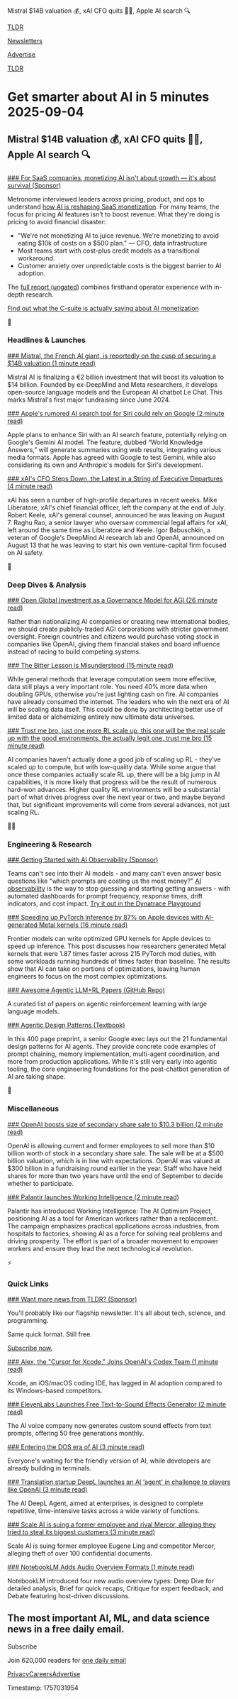 Mistral $14B valuation 💰, xAI CFO quits ⛓️‍💥, Apple AI search 🔍

[TLDR](/)

[Newsletters](/newsletters)

[Advertise](https://advertise.tldr.tech/)

[TLDR](/)

# Get smarter about AI in 5 minutes 2025-09-04

## Mistral $14B valuation 💰, xAI CFO quits ⛓️‍💥, Apple AI search 🔍

### 

[### For SaaS companies, monetizing AI isn't about growth — it's about survival (Sponsor)](https://metronome.com/blog/ai-pricing-in-practice-2025-field-report-from-leading-saas-teams?utm_campaign=field-report&amp;utm_medium=newsletter&amp;utm_source=tldr-ai&amp;utm_content=primary)

Metronome interviewed leaders across pricing, product, and ops to understand [how AI is reshaping SaaS monetization](https://metronome.com/blog/ai-pricing-in-practice-2025-field-report-from-leading-saas-teams?utm_campaign=field-report&utm_medium=newsletter&utm_source=tldr-ai&utm_content=primary). For many teams, the focus for pricing AI features isn't to boost revenue. What they're doing is pricing to avoid financial disaster:

* "We're not monetizing AI to juice revenue. We're monetizing to avoid eating $10k of costs on a $500 plan." — CFO, data infrastructure
* Most teams start with cost-plus credit models as a transitional workaround.
* Customer anxiety over unpredictable costs is the biggest barrier to AI adoption.

The [full report (ungated)](https://metronome.com/blog/ai-pricing-in-practice-2025-field-report-from-leading-saas-teams?utm_campaign=field-report&utm_medium=newsletter&utm_source=tldr-ai&utm_content=primary) combines firsthand operator experience with in-depth research.

[Find out what the C-suite is actually saying about AI monetization](https://metronome.com/blog/ai-pricing-in-practice-2025-field-report-from-leading-saas-teams?utm_campaign=field-report&utm_medium=newsletter&utm_source=tldr-ai&utm_content=primary)

🚀

### Headlines & Launches

[### Mistral, the French AI giant, is reportedly on the cusp of securing a $14B valuation (1 minute read)](https://techcrunch.com/2025/09/03/mistral-the-french-ai-giant-is-reportedly-on-the-cusp-of-securing-a-14-billion-valuation/?utm_source=tldrai)

Mistral AI is finalizing a €2 billion investment that will boost its valuation to $14 billion. Founded by ex-DeepMind and Meta researchers, it develops open-source language models and the European AI chatbot Le Chat. This marks Mistral's first major fundraising since June 2024.

[### Apple's rumored AI search tool for Siri could rely on Google (2 minute read)](https://www.theverge.com/news/770712/apple-ai-search-tool-siri-google-gemini?utm_source=tldrai)

Apple plans to enhance Siri with an AI search feature, potentially relying on Google's Gemini AI model. The feature, dubbed “World Knowledge Answers,” will generate summaries using web results, integrating various media formats. Apple has agreed with Google to test Gemini, while also considering its own and Anthropic's models for Siri's development.

[### xAI's CFO Steps Down, the Latest in a String of Executive Departures (4 minute read)](https://www.wsj.com/tech/ai/xais-cfo-steps-down-the-latest-in-a-string-of-executive-departures-e778fce7?st=aDzMKk&reflink=desktopwebshare_permalink&utm_source=tldrai)

xAI has seen a number of high-profile departures in recent weeks. Mike Liberatore, xAI's chief financial officer, left the company at the end of July. Robert Keele, xAI's general counsel, announced he was leaving on August 7. Raghu Rao, a senior lawyer who oversaw commercial legal affairs for xAI, left around the same time as Liberatore and Keele. Igor Babuschkin, a veteran of Google's DeepMind AI research lab and OpenAI, announced on August 13 that he was leaving to start his own venture-capital firm focused on AI safety.

🧠

### Deep Dives & Analysis

[### Open Global Investment as a Governance Model for AGI (26 minute read)](https://www.lesswrong.com/posts/LtT24cCAazQp4NYc5/open-global-investment-as-a-governance-model-for-agi?utm_source=tldrai)

Rather than nationalizing AI companies or creating new international bodies, we should create publicly-traded AGI corporations with stricter government oversight. Foreign countries and citizens would purchase voting stock in companies like OpenAI, giving them financial stakes and board influence instead of racing to build competing systems.

[### The Bitter Lesson is Misunderstood (15 minute read)](https://obviouslywrong.substack.com/p/the-bitter-lesson-is-misunderstood?utm_source=tldrai)

While general methods that leverage computation seem more effective, data still plays a very important role. You need 40% more data when doubling GPUs, otherwise you're just lighting cash on fire. AI companies have already consumed the internet. The leaders who win the next era of AI will be scaling data itself. This could be done by architecting better use of limited data or alchemizing entirely new ultimate data universes.

[### Trust me bro, just one more RL scale up, this one will be the real scale up with the good environments, the actually legit one, trust me bro (15 minute read)](https://www.lesswrong.com/posts/HsLWpZ2zad43nzvWi/trust-me-bro-just-one-more-rl-scale-up-this-one-will-be-the?utm_source=tldrai)

AI companies haven't actually done a good job of scaling up RL - they've scaled up to compute, but with low-quality data. While some argue that once these companies actually scale RL up, there will be a big jump in AI capabilities, it is more likely that progress will be the result of numerous hard-won advances. Higher quality RL environments will be a substantial part of what drives progress over the next year or two, and maybe beyond that, but significant improvements will come from several advances, not just scaling RL.

👨‍💻

### Engineering & Research

[### Getting Started with AI Observability (Sponsor)](https://www.dynatrace.com/knowledge-base/ai-observability/?utm_medium=email&amp;utm_source=tldr-ai&amp;utm_campaign=global-developer-observability&amp;utm_content=em1&amp;utm_term=090425-1)

Teams can't see into their AI models - and many can't even answer basic questions like "which prompts are costing us the most money?" [AI observability](https://www.dynatrace.com/knowledge-base/ai-observability/?utm_medium=email&utm_source=tldr-ai&utm_campaign=global-developer-observability&utm_content=em1&utm_term=090425-1) is the way to stop guessing and starting getting answers - with automated dashboards for prompt frequency, response times, drift indicators, and cost impact. [Try it out in the Dynatrace Playground](https://www.dynatrace.com/signup/playground/ai-observability?utm_medium=email&utm_source=tldr-ai&utm_campaign=global-developer-observability&utm_content=em1&utm_term=090425-2)

[### Speeding up PyTorch inference by 87% on Apple devices with AI-generated Metal kernels (16 minute read)](https://gimletlabs.ai/blog/ai-generated-metal-kernels?utm_source=tldrai)

Frontier models can write optimized GPU kernels for Apple devices to speed up inference. This post discusses how researchers generated Metal kernels that were 1.87 times faster across 215 PyTorch mod duties, with some workloads running hundreds of times faster than baseline. The results show that AI can take on portions of optimizations, leaving human engineers to focus on the most complex optimizations.

[### Awesome Agentic LLM+RL Papers (GitHub Repo)](https://github.com/xhyumiracle/Awesome-AgenticLLM-RL-Papers?utm_source=tldrai)

A curated list of papers on agentic reinforcement learning with large language models.

[### Agentic Design Patterns (Textbook)](https://docs.google.com/document/d/1rsaK53T3Lg5KoGwvf8ukOUvbELRtH-V0LnOIFDxBryE/edit?tab=t.0&amp;utm_source=tldrai)

In this 400 page preprint, a senior Google exec lays out the 21 fundamental design patterns for AI agents. They provide concrete code examples of prompt chaining, memory implementation, multi-agent coordination, and more from production applications. While it's still very early into agentic tooling, the core engineering foundations for the post-chatbot generation of AI are taking shape.

🎁

### Miscellaneous

[### OpenAI boosts size of secondary share sale to $10.3 billion (2 minute read)](https://www.cnbc.com/2025/09/03/openai-boosts-size-of-secondary-share-sale-to-10point3-billion.html?utm_source=tldrai)

OpenAI is allowing current and former employees to sell more than $10 billion worth of stock in a secondary share sale. The sale will be at a $500 billion valuation, which is in line with expectations. OpenAI was valued at $300 billion in a fundraising round earlier in the year. Staff who have held shares for more than two years have until the end of September to decide whether to participate.

[### Palantir launches Working Intelligence (2 minute read)](https://x.com/PalantirTech/status/1962893370688204912?utm_source=tldrai)

Palantir has introduced Working Intelligence: The AI Optimism Project, positioning AI as a tool for American workers rather than a replacement. The campaign emphasizes practical applications across industries, from hospitals to factories, showing AI as a force for solving real problems and driving prosperity. The effort is part of a broader movement to empower workers and ensure they lead the next technological revolution.

⚡️

### Quick Links

[### Want more news from TLDR? (Sponsor)](https://tldr.tech/signup/?utm_source=tldrai&amp;utm_medium=newsletter&amp;utm_campaign=quicklinks09042025)

You'll probably like our flagship newsletter. It's all about tech, science, and programming.

Same quick format. Still free.

[Subscribe now.](https://tldr.tech/signup/?utm_source=tldrai&utm_medium=newsletter&utm_campaign=quicklinks09042025)

[### Alex, the "Cursor for Xcode," Joins OpenAI's Codex Team (1 minute read)](https://www.alexcodes.app/blog/alex-team-joins-openai?utm_source=tldrai)

Xcode, an iOS/macOS coding IDE, has lagged in AI adoption compared to its Windows-based competitors.

[### ElevenLabs Launches Free Text-to-Sound Effects Generator (2 minute read)](https://elevenlabs.io/sound-effects?utm_source=tldrai)

The AI voice company now generates custom sound effects from text prompts, offering 50 free generations monthly.

[### Entering the DOS era of AI (3 minute read)](https://writing.nikunjk.com/p/entering-the-dos-era-of-ai?utm_source=tldrai)

Everyone's waiting for the friendly version of AI, while developers are already building in terminals.

[### Translation startup DeepL launches an AI ‘agent' in challenge to players like OpenAI (3 minute read)](https://www.cnbc.com/2025/09/03/deepl-launches-ai-agent-pitting-it-against-openai-anthropic.html?utm_source=tldrai)

The AI DeepL Agent, aimed at enterprises, is designed to complete repetitive, time-intensive tasks across a wide variety of functions.

[### Scale AI is suing a former employee and rival Mercor, alleging they tried to steal its biggest customers (3 minute read)](https://techcrunch.com/2025/09/03/scale-ai-is-suing-a-former-employee-and-rival-mercor-alleging-they-tried-to-steal-its-biggest-customers/?utm_source=tldrai)

Scale AI is suing former employee Eugene Ling and competitor Mercor, alleging theft of over 100 confidential documents.

[### NotebookLM Adds Audio Overview Formats (1 minute read)](https://x.com/NotebookLM/status/1962949985546187120?utm_source=tldrai)

NotebookLM introduced four new audio overview types: Deep Dive for detailed analysis, Brief for quick recaps, Critique for expert feedback, and Debate featuring host-driven discussions.

## The most important AI, ML, and data science news in a free daily email.

Subscribe

Join 620,000 readers for [one daily email](/api/latest/ai)

[Privacy](/privacy)[Careers](https://jobs.ashbyhq.com/tldr.tech)[Advertise](/ai/advertise)

Timestamp: 1757031954